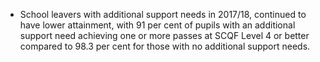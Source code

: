 -   School leavers with additional support needs in 2017/18, continued
    to have lower attainment, with 91 per cent of pupils with an
    additional support need achieving one or more passes at SCQF Level 4
    or better compared to 98.3 per cent for those with no additional
    support needs.

